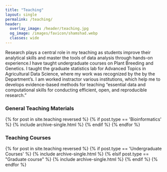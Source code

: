 ```yaml
---
title: "Teaching"
layout: single
permalink: /teaching/
header:
  overlay_image: /header/teaching.jpg
  og_image: /images/favicon/shamshad.webp
  classes: wide 
---
```


Research plays a central role in my teaching as students improve their analytical skills and master the tools of data analysis through hands-on experience.I have taught undergraduate courses on Plant Breeding and Genetics. I taught the graduate statistics lab for Advanced Topics in Agricultural Data Science, where my work was recognized by the by the Department’s. I am worked instractor various institutions, which help me to develops evidence-based methods for teaching “essential data and computational skills for conducting efficient, open, and reproducible research.”

### General Teaching Materials
{% for post in site.teaching reversed %}
{% if post.type == 'Bioinformatics' %}
  {% include archive-single.html %}
  {% endif %}
{% endfor %}

### Teaching Courses

{% for post in site.teaching reversed %}
{% if post.type == 'Undergraduate Courses' %}
  {% include archive-single.html %}
  {% elsif post.type == "Graduate course" %}
  {% include archive-single.html %}
  {% endif %}
{% endfor %}